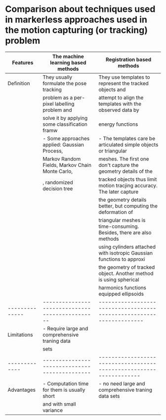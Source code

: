 # Comparison about techniques used in markerless approaches used in the motion capturing (or tracking) problem

| Features  	| The machine learning based methods     	       | Registration based methods                              |    
| ---------- 	| ---------------------------------------------  | ------------------------------------------------------  |
| Definition  | They usually formulate the pose tracking    	 | They use templates to represent the tracked objects and 
|		          | problem as a per-pixel labelling problem and   |attempt to align the templates with the observed data by | minimizing certain   |
|		| solve it by applying some classification framw |energy functions						        |
|		|- Some approaches applied: Gaussian Process,	 |- The templates care be articulated simple objects or triangular      | 
|		|Markov Random Fields, Markov Chain Monte Carlo, |meshes. The first one don't capture the geometry details of the       |
|		|, randomized decision tree			 |tracked objects thus limit motion tracjing accuracy. The later capture|
|		|						 |the geometry details better, but computing the deformation of 	|
|		|						 |triangular meshes is time-consuming. Besides, there are also methods  |
|		|						 |using cylinders attached with isotropic Gaussian functions to approxi |
|		|						 | the geometry of tracked object. Another method is using spherical    |
|		|						 | harmonics functions equipped ellipsoids 				|
|-------------- |----------------------------------------------- | -------------------------------------------------------------------- |
| Limitations   | - Require large and comprehensive traning data | 									|
|		| sets						 |									|
| ------------- | ---------------------------------------------  | -------------------------------------------------------------------  |				
| Advantages    | - Computation time for them is usually short   | - no need large and comprehensive traning data sets			|
|		| and with small variance 			 |									|
